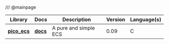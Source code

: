 /// @mainpage

Library | Docs | Description | Version | Language(s)
------- | -----| ------------| ------- | -----------
**[pico_ecs](https://github.com/empyreanx/pico_headers/blob/main/pico_ecs.h)** | **[docs](https://empyreanx.github.io/docs/ph/pico__ecs_8h.html)** | A pure and simple ECS | 0.09 | C
